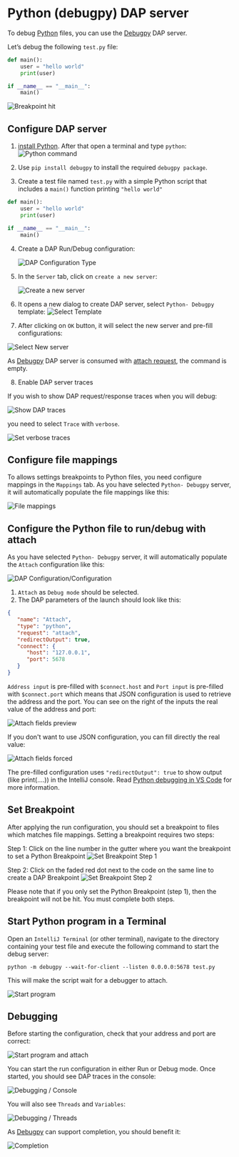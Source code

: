 # Python (debugpy) DAP server

To debug [Python](https://www.python.org/) files, you can use the [Debugpy](https://github.com/microsoft/debugpy) DAP server.

Let’s debug the following `test.py` file:

```python
def main():
    user = "hello world"
    print(user)

if __name__ == "__main__":
    main()
```

![Breakpoint hit](../images/python-debugpy/breakpoint_hit.png)

## Configure DAP server

1. [install Python](https://www.python.org/downloads/). After that open a terminal and type `python`:
   ![Python command](../images/python-debugpy/python_command.png)

2. Use `pip install debugpy` to install the required `debugpy package`.

3. Create a test file named `test.py` with a simple Python script that includes a `main()` function printing `"hello world"`

```python
def main():
    user = "hello world"
    print(user)

if __name__ == "__main__":
    main()
```

4. Create a DAP Run/Debug configuration:

   ![DAP Configuration Type](../images/DAP_config_type.png)

5. In the `Server` tab, click on `create a new server`:

   ![Create a new server](../images/DAP_server_create_link.png)

6. It opens a new dialog to create DAP server, select `Python- Debugpy` template:
   ![Select Template](../images/python-debugpy/select_template.png)

7. After clicking on `OK` button, it will select the new server and pre-fill configurations:

 ![Select New server](../images/python-debugpy/select_new_server.png)

As [Debugpy](https://github.com/microsoft/debugpy) DAP server is consumed with [attach request](#configure-the-python-file-to-rundebug-with-attach),
the command is empty.

8. Enable DAP server traces

If you wish to show DAP request/response traces when you will debug:

![Show DAP traces](../images/python-debugpy/traces_in_console.png)

you need to select `Trace` with `verbose`.

![Set verbose traces](../images/python-debugpy/set_traces.png)

## Configure file mappings

To allows settings breakpoints to Python files, you need configure mappings in the `Mappings` tab.
As you have selected `Python- Debugpy` server, it will automatically populate the file mappings like this:

![File mappings](../images/python-debugpy/file_mappings.png)

## Configure the Python file to run/debug with attach

As you have selected `Python- Debugpy` server, it will automatically populate the `Attach` configuration like this:

![DAP Configuration/Configuration](../images/python-debugpy/configuration_tab.png)

1. `Attach` as `Debug mode` should be selected. 
2. The DAP parameters of the launch should look like this:

```json
{
   "name": "Attach",
   "type": "python",
   "request": "attach",
   "redirectOutput": true,
   "connect": {
      "host": "127.0.0.1",
      "port": 5678
   }
}
```

`Address input` is pre-filled with `$connect.host` and `Port input` is pre-filled with `$connect.port` which means that JSON configuration is used
to retrieve the address and the port. You can see on the right of the inputs the real value of the address and port:

![Attach fields preview](../images/python-debugpy/attach_fields_preview.png)

If you don't want to use JSON configuration, you can fill directly the real value:

![Attach fields forced](../images/python-debugpy/attach_fields_forced.png)

The pre-filled configuration uses `"redirectOutput": true` to show output (like print(....))
in the IntelliJ console. Read [Python debugging in VS Code](https://code.visualstudio.com/docs/python/debugging) for more information.

## Set Breakpoint

After applying the run configuration, you should set a breakpoint to files which matches file mappings.
Setting a breakpoint requires two steps:

Step 1: Click on the line number in the gutter where you want the breakpoint to set a Python Breakpoint
![Set Breakpoint Step 1](../images/python-debugpy/set_breakpoint_step_1.png)

Step 2: Click on the faded red dot next to the code on the same line to create a DAP Breakpoint
![Set Breakpoint Step 2](../images/python-debugpy/set_breakpoint_step_2.png)

Please note that if you only set the Python Breakpoint (step 1), then the breakpoint will not be hit. You must complete both steps.

## Start Python program in a Terminal

Open an `IntelliJ Terminal` (or other terminal), navigate to the directory containing your test file 
and execute the following command to start the debug server:

```
python -m debugpy --wait-for-client --listen 0.0.0.0:5678 test.py
```

This will make the script wait for a debugger to attach. 

![Start program](../images/python-debugpy/start_program.png)

## Debugging

Before starting the configuration, check that your address and port are correct:

![Start program and attach](../images/python-debugpy/start_program_and_attach.png)

You can start the run configuration in either Run or Debug mode. Once started, you should see DAP traces in the console:

![Debugging / Console](../images/python-debugpy/traces_in_console.png)

You will also see `Threads` and `Variables`:

![Debugging / Threads](../images/python-debugpy/debug_threads_tab.png)

As [Debugpy](https://github.com/microsoft/debugpy) can support completion, you should benefit it:

![Completion](../images/python-debugpy/completion.png)

